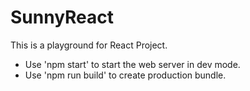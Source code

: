 # SunnyReact

This is a playground for React Project. 

* Use 'npm start' to start the web server in dev mode. 
* Use 'npm run build' to create production bundle. 